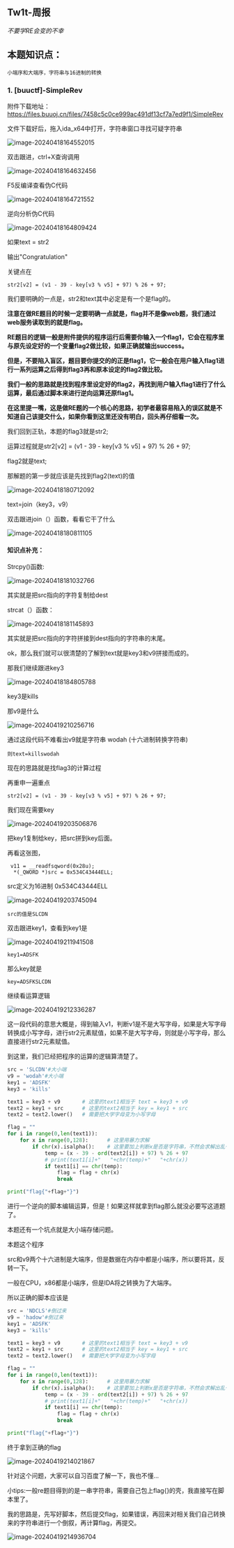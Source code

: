 ## Tw1t-周报

*不要学RE会变的不幸*

## 本题知识点：

```
小端序和大端序，字符串与16进制的转换

```



### 1. [buuctf]-SimpleRev

附件下载地址：https://files.buuoj.cn/files/7458c5c0ce999ac491df13cf7a7ed9f1/SimpleRev

文件下载好后，拖入ida_x64中打开，字符串窗口寻找可疑字符串

![image-20240418164552015](.\images\image-20240418164552015.png)

双击跟进，ctrl+X查询调用

![image-20240418164632456](.\images\image-20240418164632456.png)

F5反编译查看伪C代码

![image-20240418164721552](.\images\image-20240418164721552.png)

逆向分析伪C代码

![image-20240418164809424](.\images\image-20240418164809424.png)

如果text = str2

输出"Congratulation"

关键点在

```
str2[v2] = (v1 - 39 - key[v3 % v5] + 97) % 26 + 97;
```

我们要明确的一点是，str2和text其中必定是有一个是flag的。

__注意在做RE题目的时候一定要明确一点就是，flag并不是像web题，我们通过web服务读取到的就是flag。__

__RE题目的逻辑一般是附件提供的程序运行后需要你输入一个flag1，它会在程序里与原先设定好的一个变量flag2做比较，如果正确就输出success。__

__但是，不要陷入盲区，题目要你提交的的正是flag1，它一般会在用户输入flag1进行一系列运算之后得到flag3再和原本设定的flag2做比较。__

__我们一般的思路就是找到程序里设定好的flag2，再找到用户输入flag1进行了什么运算，最后通过脚本来进行逆向运算还原flag1。__

__在这里提一嘴，这是做RE题的一个核心的思路，初学者最容易陷入的误区就是不知道自己该提交什么，如果你看到这里还没有明白，回头再仔细看一次。__

我们回到正轨，本题的flag3就是str2;

运算过程就是str2[v2] = (v1 - 39 - key[v3 % v5] + 97) % 26 + 97;

flag2就是text;

那解题的第一步就应该是先找到flag2(text)的值

![image-20240418180712092](.\images\image-20240418180712092.png)

text=join（key3，v9）

双击跟进join（）函数，看看它干了什么

![image-20240418180811105](.\images\image-20240418180811105-1713434891754-1.png)

#### 知识点补充：

Strcpy()函数:

![image-20240418181032766](.\images\image-20240418181032766.png)

其实就是把src指向的字符复制给dest

strcat（）函数：

![image-20240418181145893](.\images\image-20240418181145893.png)

其实就是把src指向的字符拼接到dest指向的字符串的末尾。



ok，那么我们就可以很清楚的了解到text就是key3和v9拼接而成的。



那我们继续跟进key3

![image-20240418184805788](.\images\image-20240418184805788.png)

key3是kills

那v9是什么

![image-20240419210256716](.\images\image-20240419210256716.png)

通过这段代码不难看出v9就是字符串 wodah (十六进制转换字符串)

```那么txt就可以得到是killswodah
则text=killswodah
```

现在的思路就是找flag3的计算过程

再重申一遍重点

```
str2[v2] = (v1 - 39 - key[v3 % v5] + 97) % 26 + 97;
```

我们现在需要key

![image-20240419203506876](.\images\image-20240419203506876.png)

把key1复制给key，把src拼到key后面。

再看这张图，

```
 v11 = __readfsqword(0x28u);
  *(_QWORD *)src = 0x534C43444ELL;
```

src定义为16进制 0x534C43444ELL

![image-20240419203745094](.\images\image-20240419203745094.png)

```
src的值是SLCDN
```



双击跟进key1，查看到key1是

![image-20240419211941508](.\images\image-20240419211941508.png)

```
key1=ADSFK
```

那么key就是

```
key=ADSFKSLCDN
```

继续看运算逻辑

![image-20240419212336287](.\images\image-20240419212336287.png)

这一段代码的意思大概是，得到输入v1，判断v1是不是大写字母，如果是大写字母转换成小写字母，进行str2元素赋值，如果不是大写字母，则就是小写字母，那么直接进行str2元素赋值。

到这里，我们已经把程序的运算的逻辑算清楚了。

```python
src = 'SLCDN'#大小端
v9 = 'wodah'#大小端
key1 = 'ADSFK'
key3 = 'kills'

text1 = key3 + v9       # 这里的text1相当于 text = key3 + v9
text2 = key1 + src      # 这里的text2相当于 key = key1 + src
text2 = text2.lower()   # 需要把大学字母变为小写字母

flag = ""
for i in range(0,len(text1)):
    for x in range(0,128):      # 这里用暴力求解
        if chr(x).isalpha():    # 这里要加上判断x是否是字符串，不然会求解出乱七八糟的答案。我就在这里卡了一段时间。。。
            temp = (x - 39 - ord(text2[i]) + 97) % 26 + 97
            # print(text1[i]+"   "+chr(temp)+"   "+chr(x))
            if text1[i] == chr(temp):   
                flag = flag + chr(x)
                break

print("flag{"+flag+"}")

```

进行一个逆向的脚本编辑运算，但是！如果这样就拿到flag那么就没必要写这道题了。

本题还有一个坑点就是大小端存储问题。

本题这个程序

src和v9两个十六进制是大端序，但是数据在内存中都是小端序，所以要将其，反转一下。

一般在CPU，x86都是小端序，但是IDA将之转换为了大端序。

所以正确的脚本应该是

```python
src = 'NDCLS'#倒过来
v9 = 'hadow'#倒过来
key1 = 'ADSFK'
key3 = 'kills'

text1 = key3 + v9       # 这里的text1相当于 text = key3 + v9
text2 = key1 + src      # 这里的text2相当于 key = key1 + src
text2 = text2.lower()   # 需要把大学字母变为小写字母

flag = ""
for i in range(0,len(text1)):
    for x in range(0,128):      # 这里用暴力求解
        if chr(x).isalpha():    # 这里要加上判断x是否是字符串，不然会求解出乱七八糟的答案。我就在这里卡了一段时间。。。
            temp = (x - 39 - ord(text2[i]) + 97) % 26 + 97
            # print(text1[i]+"   "+chr(temp)+"   "+chr(x))
            if text1[i] == chr(temp):   
                flag = flag + chr(x)
                break

print("flag{"+flag+"}")
```

终于拿到正确的flag

![image-20240419214021867](.\images\image-20240419214021867.png)

针对这个问题，大家可以自习百度了解一下，我也不懂...

小tips:一般re题目得到的是一串字符串，需要自己包上flag{}的壳，我直接写在脚本里了。

我的思路是，先写好脚本，然后提交flag，如果错误，再回来对相关我们自己转换来的字符串进行一个倒叙，再计算flag，再提交。

![image-20240419214936704](./images/image-20240419214936704.png)